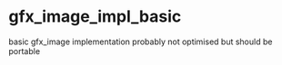 # gfx_image_impl_basic
basic gfx_image implementation probably not optimised but should be portable
